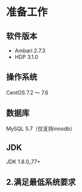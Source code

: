 准备工作
================================================================================
## 软件版本
+ Ambari 2.7.3
+ HDP 3.1.0

## 操作系统
CentOS 7.2 ～ 7.6

## 数据库
MySQL 5.7（仅支持innodb）

## JDK
JDK 1.8.0_77+

## 2.满足最低系统要求

